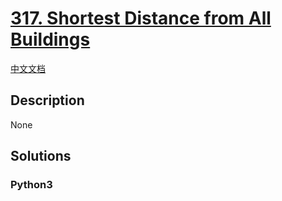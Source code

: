 # [317. Shortest Distance from All Buildings](https://leetcode.com/problems/shortest-distance-from-all-buildings)

[中文文档](/leetcode/0300-0399/0317.Shortest%20Distance%20from%20All%20Buildings/README.md)

## Description

None

## Solutions

<!-- tabs:start -->

### **Python3**

```python

```

<!-- tabs:end -->
